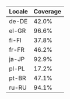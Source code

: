 | Locale | Coverage |
|--------|----------|
| de-DE | 42.0% |
| el-GR | 96.6% |
| fi-FI | 37.8% |
| fr-FR | 46.2% |
| ja-JP | 92.9% |
| pl-PL | 17.2% |
| pt-BR | 47.1% |
| ru-RU | 94.1% |
